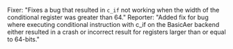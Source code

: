 Fixer: "Fixes a bug that resulted in `c_if` not working when the width of the conditional register was greater than 64." Reporter: "Added fix for bug where executing conditional instruction with c_if on the BasicAer backend either resulted in a crash or incorrect result for registers larger than or equal to 64-bits."